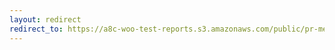 ```yaml
---
layout: redirect
redirect_to: https://a8c-woo-test-reports.s3.amazonaws.com/public/pr-merge/40084/api/index.html
---
```

